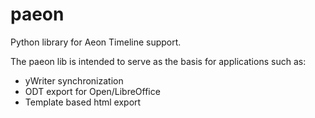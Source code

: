 # paeon
Python library for Aeon Timeline support.

The paeon lib is intended to serve as the basis for applications such as:

* yWriter synchronization
* ODT export for Open/LibreOffice
* Template based html export
